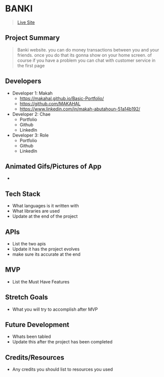 # BANKI 

> [Live Site](https://powerful-falls-86517.herokuapp.com/)

## Project Summary

>Banki website. you can do money transactions between you and your friends. once you do that its gonna show on your home screen. of course if you have a problem you can chat with customer service in the first page 

## Developers

- Developer 1: Makah
  - https://makahal.github.io/Basic-Portfolio/
  - https://github.com/MAKAHAL
  - https://www.linkedin.com/in/makah-abutahoun-51a14b192/
- Developer 2: Chae
  - Portfolio
  - Github
  - LinkedIn
- Developer 3: Role
  - Portfolio
  - Github
  - LinkedIn

## Animated Gifs/Pictures of App

- 

## Tech Stack

- What languages is it written with
- What libraries are used
- Update at the end of the project

## APIs

- List the two apis
- Update it has the project evolves
- make sure its accurate at the end

## MVP

- List the Must Have Features

## Stretch Goals

- What you will try to accomplish after MVP

## Future Development

- Whats been tabled
- Update this after the project has been completed

## Credits/Resources

- Any credits you should list to resources you used
